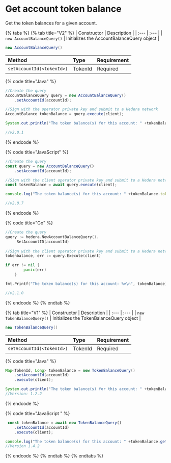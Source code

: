 # Get account token balance

Get the token balances for a given account. 

{% tabs %}
{% tab title="V2" %}
| Constructor | Description |
| :--- | :--- |
| `new AccountBalanceQuery()` | Initializes the AccountBalanceQuery object |

```java
new AccountBalanceQuery()
```

| Method | Type | Requirement |
| :--- | :--- | :--- |
| `setAccountId(<tokenId>)` | TokenId | Required |

{% code title="Java" %}
```java
//Create the query
AccountBalanceQuery query = new AccountBalanceQuery()
    .setAccountId(accountId);

//Sign with the operator private key and submit to a Hedera network
AccountBalance tokenBalance = query.execute(client);

System.out.println("The token balance(s) for this account: " +tokenBalance.token);

//v2.0.1
```
{% endcode %}

{% code title="JavaScript" %}
```javascript
//Create the query
const query = new AccountBalanceQuery()
    .setAccountId(accountId);

//Sign with the client operator private key and submit to a Hedera network
const tokenBalance = await query.execute(client);

console.log("The token balance(s) for this account: " +tokenBalance.tokens);

//v2.0.7
```
{% endcode %}

{% code title="Go" %}
```go
//Create the query
query := hedera.NewAccountBalanceQuery().
	 SetAccountID(accountId)
	
//Sign with the client operator private key and submit to a Hedera network
tokenbalance, err := query.Execute(client)

if err != nil {
		panic(err)
	}

fmt.Printf("The token balance(s) for this account: %v\n", tokenBalance)

//v2.1.0
```
{% endcode %}
{% endtab %}

{% tab title="V1" %}
| Constructor | Description |
| :--- | :--- |
| `new TokenBalanceQuery()` | Initializes the TokenBalanceQuery object |

```java
new TokenBalanceQuery()
```

| Method | Type | Requirement |
| :--- | :--- | :--- |
| `setAccountId(<tokenId>)` | TokenId | Required |

{% code title="Java" %}
```java
Map<TokenId, Long> tokenBalance = new TokenBalanceQuery()
    .setAccountId(accountId)
    .execute(client);

System.out.println("The token balance(s) for this account: " +tokenBalance);
//Version: 1.2.2
```
{% endcode %}

{% code title="JavaScript " %}
```javascript
 const tokenBalance = await new TokenBalanceQuery()
    .setAccountId(accountId)
    .execute(client);

console.log("The token balance(s) for this account: " +tokenBalance.get("<tokenId>"));
//Version 1.4.2
```
{% endcode %}
{% endtab %}
{% endtabs %}





